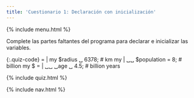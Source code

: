 ```yaml
---
title: 'Cuestionario 1: Declaración con inicialización'
---
```


{% include menu.html %}

Complete las partes faltantes del programa para declarar e inicializar las variables.

{:.quiz-code}
= | my $radius ␣ 6378; # km
my | ␣␣ $population = 8; # billion
my $ = | ␣␣ ␣age ␣ 4.5; # billion years

{% include quiz.html %}

{% include nav.html %}